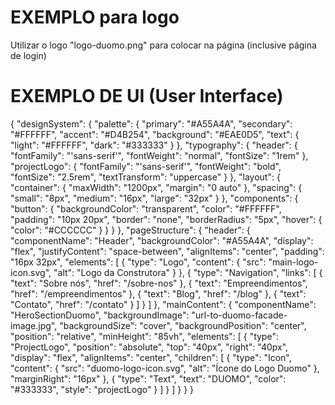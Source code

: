 # EXEMPLO para logo
Utilizar o logo "logo-duomo.png" para colocar na página (inclusive página de login)

# EXEMPLO DE UI (User Interface)
{
  "designSystem": {
    "palette": {
      "primary": "#A55A4A",
      "secondary": "#FFFFFF",
      "accent": "#D4B254",
      "background": "#EAE0D5",
      "text": {
        "light": "#FFFFFF",
        "dark": "#333333"
      }
    },
    "typography": {
      "header": {
        "fontFamily": "'sans-serif'",
        "fontWeight": "normal",
        "fontSize": "1rem"
      },
      "projectLogo": {
        "fontFamily": "'sans-serif'",
        "fontWeight": "bold",
        "fontSize": "2.5rem",
        "textTransform": "uppercase"
      }
    },
    "layout": {
      "container": {
        "maxWidth": "1200px",
        "margin": "0 auto"
      },
      "spacing": {
        "small": "8px",
        "medium": "16px",
        "large": "32px"
      }
    },
    "components": {
      "button": {
        "backgroundColor": "transparent",
        "color": "#FFFFFF",
        "padding": "10px 20px",
        "border": "none",
        "borderRadius": "5px",
        "hover": {
          "color": "#CCCCCC"
        }
      }
    }
  },
  "pageStructure": {
    "header": {
      "componentName": "Header",
      "backgroundColor": "#A55A4A",
      "display": "flex",
      "justifyContent": "space-between",
      "alignItems": "center",
      "padding": "16px 32px",
      "elements": [
        {
          "type": "Logo",
          "content": {
            "src": "main-logo-icon.svg",
            "alt": "Logo da Construtora"
          }
        },
        {
          "type": "Navigation",
          "links": [
            {
              "text": "Sobre nós",
              "href": "/sobre-nos"
            },
            {
              "text": "Empreendimentos",
              "href": "/empreendimentos"
            },
            {
              "text": "Blog",
              "href": "/blog"
            },
            {
              "text": "Contato",
              "href": "/contato"
            }
          ]
        }
      ]
    },
    "mainContent": {
      "componentName": "HeroSectionDuomo",
      "backgroundImage": "url-to-duomo-facade-image.jpg",
      "backgroundSize": "cover",
      "backgroundPosition": "center",
      "position": "relative",
      "minHeight": "85vh",
      "elements": [
        {
          "type": "ProjectLogo",
          "position": "absolute",
          "top": "40px",
          "right": "40px",
          "display": "flex",
          "alignItems": "center",
          "children": [
            {
              "type": "Icon",
              "content": {
                "src": "duomo-logo-icon.svg",
                "alt": "Ícone do Logo Duomo"
              },
              "marginRight": "16px"
            },
            {
              "type": "Text",
              "text": "DUOMO",
              "color": "#333333",
              "style": "projectLogo"
            }
          ]
        }
      ]
    }
  }
}

